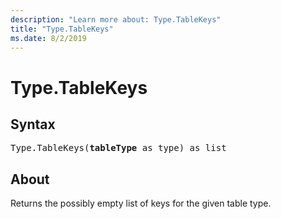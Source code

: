 ```yaml
---
description: "Learn more about: Type.TableKeys"
title: "Type.TableKeys"
ms.date: 8/2/2019
---
```

# Type.TableKeys

## Syntax

<pre>
Type.TableKeys(<b>tableType</b> as type) as list 
</pre>
  
## About  
Returns the possibly empty list of keys for the given table type.
